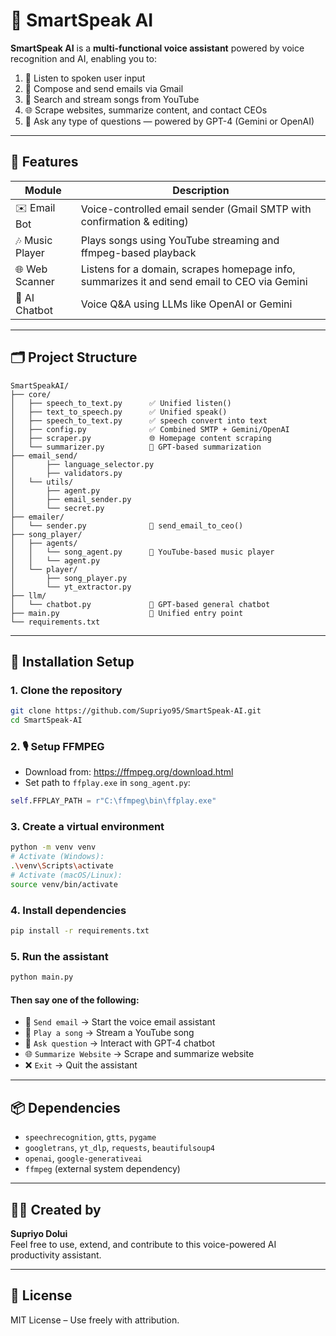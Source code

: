 # 🧠 SmartSpeak AI

**SmartSpeak AI** is a **multi-functional voice assistant** powered by voice recognition and AI, enabling you to:

1. 🎤 Listen to spoken user input  
2. 📧 Compose and send emails via Gmail  
3. 🎵 Search and stream songs from YouTube  
4. 🌐 Scrape websites, summarize content, and contact CEOs  
5. 🤖 Ask any type of questions — powered by GPT-4 (Gemini or OpenAI)

---

## 🚀 Features

| Module        | Description                                                                 |
|---------------|-----------------------------------------------------------------------------|
| ✉️ Email Bot   | Voice-controlled email sender (Gmail SMTP with confirmation & editing)     |
| 🎶 Music Player | Plays songs using YouTube streaming and ffmpeg-based playback              |
| 🌐 Web Scanner | Listens for a domain, scrapes homepage info, summarizes it and send email to CEO via Gemini   |
| 💬 AI Chatbot  | Voice Q&A using LLMs like OpenAI or Gemini                                 |

---

## 🗂️ Project Structure

```
SmartSpeakAI/
├── core/
│   ├── speech_to_text.py      ✅ Unified listen()
│   ├── text_to_speech.py      ✅ Unified speak()
│   ├── speech_to_text.py      ✅ speech convert into text
│   ├── config.py              ✅ Combined SMTP + Gemini/OpenAI
│   ├── scraper.py             🌐 Homepage content scraping
│   └── summarizer.py          🧠 GPT-based summarization
├── email_send/
│       ├── language_selector.py
│       ├── validators.py
│   └── utils/
│       ├── agent.py
│       ├── email_sender.py
│       └── secret.py
├── emailer/
│   └── sender.py              📧 send_email_to_ceo()
├── song_player/
│   ├── agents/
│   │   └── song_agent.py      🎵 YouTube-based music player
│   │   └── agent.py      
│   └── player/
│       ├── song_player.py
│       └── yt_extractor.py
├── llm/
│   └── chatbot.py             💬 GPT-based general chatbot
├── main.py                    🧩 Unified entry point
└── requirements.txt
```

---

## 🧪 Installation Setup

### 1. Clone the repository

```bash
git clone https://github.com/Supriyo95/SmartSpeak-AI.git
cd SmartSpeak-AI
```

### 2. 🎙️ Setup FFMPEG

- Download from: https://ffmpeg.org/download.html  
- Set path to `ffplay.exe` in `song_agent.py`:
```python
self.FFPLAY_PATH = r"C:\ffmpeg\bin\ffplay.exe"
```

### 3. Create a virtual environment

```bash
python -m venv venv
# Activate (Windows):
.\venv\Scripts\activate
# Activate (macOS/Linux):
source venv/bin/activate
```

### 4. Install dependencies

```bash
pip install -r requirements.txt
```

### 5. Run the assistant

```bash
python main.py
```

#### Then say one of the following:

- 📨 `Send email` → Start the voice email assistant  
- 🎵 `Play a song` → Stream a YouTube song  
- 💬 `Ask question` → Interact with GPT-4 chatbot  
- 🌐 `Summarize Website` → Scrape and summarize website  
- ❌ `Exit` → Quit the assistant  

---

## 📦 Dependencies

- `speechrecognition`, `gtts`, `pygame`  
- `googletrans`, `yt_dlp`, `requests`, `beautifulsoup4`  
- `openai`, `google-generativeai`  
- `ffmpeg` (external system dependency)

---

## 👨‍💻 Created by

**Supriyo Dolui**  
Feel free to use, extend, and contribute to this voice-powered AI productivity assistant.

---

## 📜 License

MIT License – Use freely with attribution.